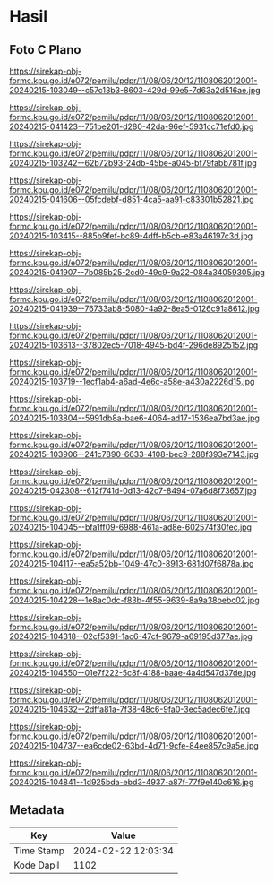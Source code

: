 # Hasil

## Foto C Plano

https://sirekap-obj-formc.kpu.go.id/e072/pemilu/pdpr/11/08/06/20/12/1108062012001-20240215-103049--c57c13b3-8603-429d-99e5-7d63a2d516ae.jpg

https://sirekap-obj-formc.kpu.go.id/e072/pemilu/pdpr/11/08/06/20/12/1108062012001-20240215-041423--751be201-d280-42da-96ef-5931cc71efd0.jpg

https://sirekap-obj-formc.kpu.go.id/e072/pemilu/pdpr/11/08/06/20/12/1108062012001-20240215-103242--62b72b93-24db-45be-a045-bf79fabb781f.jpg

https://sirekap-obj-formc.kpu.go.id/e072/pemilu/pdpr/11/08/06/20/12/1108062012001-20240215-041606--05fcdebf-d851-4ca5-aa91-c83301b52821.jpg

https://sirekap-obj-formc.kpu.go.id/e072/pemilu/pdpr/11/08/06/20/12/1108062012001-20240215-103415--885b9fef-bc89-4dff-b5cb-e83a46197c3d.jpg

https://sirekap-obj-formc.kpu.go.id/e072/pemilu/pdpr/11/08/06/20/12/1108062012001-20240215-041907--7b085b25-2cd0-49c9-9a22-084a34059305.jpg

https://sirekap-obj-formc.kpu.go.id/e072/pemilu/pdpr/11/08/06/20/12/1108062012001-20240215-041939--76733ab8-5080-4a92-8ea5-0126c91a8612.jpg

https://sirekap-obj-formc.kpu.go.id/e072/pemilu/pdpr/11/08/06/20/12/1108062012001-20240215-103613--37802ec5-7018-4945-bd4f-296de8925152.jpg

https://sirekap-obj-formc.kpu.go.id/e072/pemilu/pdpr/11/08/06/20/12/1108062012001-20240215-103719--1ecf1ab4-a6ad-4e6c-a58e-a430a2226d15.jpg

https://sirekap-obj-formc.kpu.go.id/e072/pemilu/pdpr/11/08/06/20/12/1108062012001-20240215-103804--5991db8a-bae6-4064-ad17-1536ea7bd3ae.jpg

https://sirekap-obj-formc.kpu.go.id/e072/pemilu/pdpr/11/08/06/20/12/1108062012001-20240215-103906--241c7890-6633-4108-bec9-288f393e7143.jpg

https://sirekap-obj-formc.kpu.go.id/e072/pemilu/pdpr/11/08/06/20/12/1108062012001-20240215-042308--612f741d-0d13-42c7-8494-07a6d8f73657.jpg

https://sirekap-obj-formc.kpu.go.id/e072/pemilu/pdpr/11/08/06/20/12/1108062012001-20240215-104045--bfa1ff09-6988-461a-ad8e-602574f30fec.jpg

https://sirekap-obj-formc.kpu.go.id/e072/pemilu/pdpr/11/08/06/20/12/1108062012001-20240215-104117--ea5a52bb-1049-47c0-8913-681d07f6878a.jpg

https://sirekap-obj-formc.kpu.go.id/e072/pemilu/pdpr/11/08/06/20/12/1108062012001-20240215-104228--1e8ac0dc-f83b-4f55-9639-8a9a38bebc02.jpg

https://sirekap-obj-formc.kpu.go.id/e072/pemilu/pdpr/11/08/06/20/12/1108062012001-20240215-104318--02cf5391-1ac6-47cf-9679-a69195d377ae.jpg

https://sirekap-obj-formc.kpu.go.id/e072/pemilu/pdpr/11/08/06/20/12/1108062012001-20240215-104550--01e7f222-5c8f-4188-baae-4a4d547d37de.jpg

https://sirekap-obj-formc.kpu.go.id/e072/pemilu/pdpr/11/08/06/20/12/1108062012001-20240215-104632--2dffa81a-7f38-48c6-9fa0-3ec5adec6fe7.jpg

https://sirekap-obj-formc.kpu.go.id/e072/pemilu/pdpr/11/08/06/20/12/1108062012001-20240215-104737--ea6cde02-63bd-4d71-9cfe-84ee857c9a5e.jpg

https://sirekap-obj-formc.kpu.go.id/e072/pemilu/pdpr/11/08/06/20/12/1108062012001-20240215-104841--1d925bda-ebd3-4937-a87f-77f9e140c616.jpg


## Metadata

| Key        | Value               |
| ---------- | ------------------- |
| Time Stamp | 2024-02-22 12:03:34 |
| Kode Dapil | 1102                |



